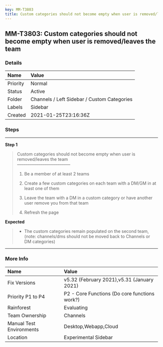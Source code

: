 ```yaml
---
key: MM-T3803
title: Custom categories should not become empty when user is removed/leaves the team
---
```


## MM-T3803: Custom categories should not become empty when user is removed/leaves the team

### Details

| Name     | Value                                       |
| :------- | :------------------------------------------ |
| Priority | Normal                                      |
| Status   | Active                                      |
| Folder   | Channels / Left Sidebar / Custom Categories |
| Labels   | Sidebar                                     |
| Created  | 2021-01-25T23:16:36Z                        |

### Steps

<hr/>

**Step 1**

> <article>Custom categories should not become empty when user is removed/leaves the team<br>–––––––––––––––––––––––––<ol><li><p data-renderer-start-pos="1">Be a member of at least 2 teams</p></li><li><p>Create a few custom categories on each team with a DM/GM in at least one of them</p></li><li><p>Leave the team with a DM in a custom category or have another user remove you from that team</p></li><li><p>Refresh the page</p></li></ol></article>

**Expected**

> <article><ul><li>The custom categories remain populated on the second team, (note: channels/dms should not be moved back to Channels or DM categories)</li></ul></article>

<hr/>

### More Info

| Name                     | Value                                         |
| :----------------------- | :-------------------------------------------- |
| Fix Versions             | v5.32 (February 2021),v5.31 (January 2021)    |
| Priority P1 to P4        | P2 - Core Functions (Do core functions work?) |
| Rainforest               | Evaluating                                    |
| Team Ownership           | Channels                                      |
| Manual Test Environments | Desktop,Webapp,Cloud                          |
| Location                 | Experimental Sidebar                          |
